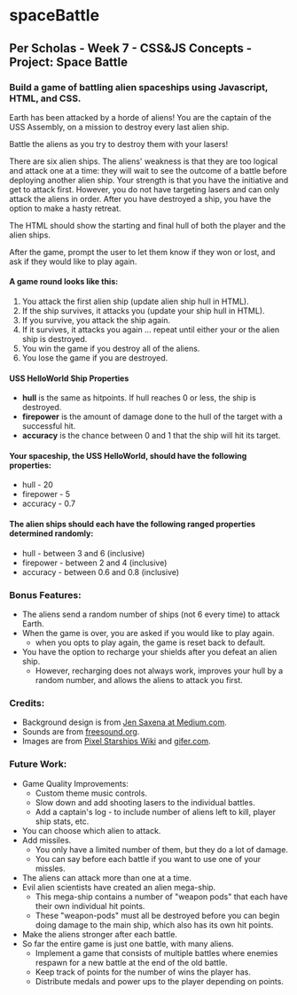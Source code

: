 # spaceBattle

## Per Scholas - Week 7 - CSS&JS Concepts - Project: Space Battle

### Build a game of battling alien spaceships using Javascript, HTML, and CSS.

Earth has been attacked by a horde of aliens! You are the captain of the USS Assembly, on a mission to destroy every last alien ship.

Battle the aliens as you try to destroy them with your lasers!

There are six alien ships. The aliens' weakness is that they are too logical and attack one at a time: they will wait to see the outcome of a battle before deploying another alien ship. Your strength is that you have the initiative and get to attack first. However, you do not have targeting lasers and can only attack the aliens in order. After you have destroyed a ship, you have the option to make a hasty retreat.

The HTML should show the starting and final hull of both the player and the alien ships.

After the game, prompt the user to let them know if they won or lost, and ask if they would like to play again.

#### A game round looks like this:

1. You attack the first alien ship (update alien ship hull in HTML).
1. If the ship survives, it attacks you (update your ship hull in HTML).
1. If you survive, you attack the ship again.
1. If it survives, it attacks you again … repeat until either your or the alien ship is destroyed.
1. You win the game if you destroy all of the aliens.
1. You lose the game if you are destroyed.

#### USS HelloWorld Ship Properties

- **hull** is the same as hitpoints. If hull reaches 0 or less, the ship is destroyed.
- **firepower** is the amount of damage done to the hull of the target with a successful hit.
- **accuracy** is the chance between 0 and 1 that the ship will hit its target.

#### Your spaceship, the USS HelloWorld, should have the following properties:

- hull - 20
- firepower - 5
- accuracy - 0.7

#### The alien ships should each have the following ranged properties determined randomly:

- hull - between 3 and 6 (inclusive)
- firepower - between 2 and 4 (inclusive)
- accuracy - between 0.6 and 0.8 (inclusive)

### Bonus Features:

- The aliens send a random number of ships (not 6 every time) to attack Earth.
- When the game is over, you are asked if you would like to play again.
   + when you opts to play again, the game is reset back to default.
- You have the option to recharge your shields after you defeat an alien ship.
   + However, recharging does not always work, improves your hull by a random number, and allows the aliens to attack you first.

### Credits:

- Background design is from [Jen Saxena at Medium.com](https://medium.com/@jensaxena/css-tutorial-animated-geometric-galaxy-background-ad3835c36ce1).
- Sounds are from [freesound.org](https://freesound.org).
- Images are from [Pixel Starships Wiki](https://pixelstarships.fandom.com/wiki/Category:Faction) and [gifer.com](https://gifer.com/en/gifs/explosion).

### Future Work:

- Game Quality Improvements:
    + Custom theme music controls.
    + Slow down and add shooting lasers to the individual battles.
    + Add a captain's log - to include number of aliens left to kill, player ship stats, etc.
- You can choose which alien to attack.
- Add missiles.
    + You only have a limited number of them, but they do a lot of damage.
    + You can say before each battle if you want to use one of your missles.
- The aliens can attack more than one at a time.
- Evil alien scientists have created an alien mega-ship.
    + This mega-ship contains a number of "weapon pods" that each have their own individual hit points.
    + These "weapon-pods" must all be destroyed before you can begin doing damage to the main ship, which also has its own hit points.
- Make the aliens stronger after each battle.
- So far the entire game is just one battle, with many aliens.
    + Implement a game that consists of multiple battles where enemies respawn for a new battle at the end of the old battle.
    + Keep track of points for the number of wins the player has.
    + Distribute medals and power ups to the player depending on points.
